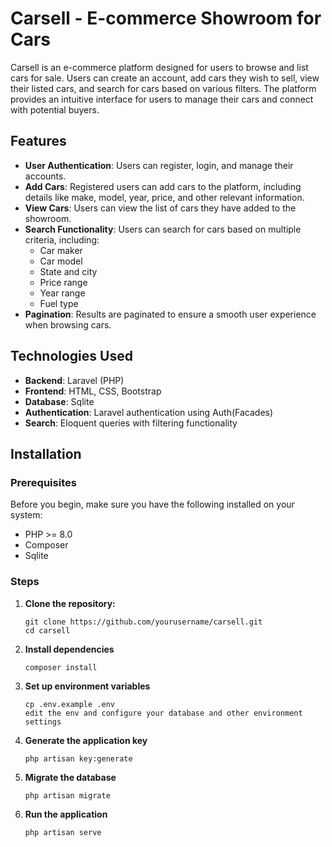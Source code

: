 # Carsell - E-commerce Showroom for Cars

Carsell is an e-commerce platform designed for users to browse and list cars for sale. Users can create an account, add cars they wish to sell, view their listed cars, and search for cars based on various filters. The platform provides an intuitive interface for users to manage their cars and connect with potential buyers.

## Features

- **User Authentication**: Users can register, login, and manage their accounts.
- **Add Cars**: Registered users can add cars to the platform, including details like make, model, year, price, and other relevant information.
- **View Cars**: Users can view the list of cars they have added to the showroom.
- **Search Functionality**: Users can search for cars based on multiple criteria, including:
  - Car maker
  - Car model
  - State and city
  - Price range
  - Year range
  - Fuel type
- **Pagination**: Results are paginated to ensure a smooth user experience when browsing cars.

## Technologies Used

- **Backend**: Laravel (PHP)
- **Frontend**: HTML, CSS, Bootstrap
- **Database**: Sqlite
- **Authentication**: Laravel authentication using Auth(Facades)
- **Search**: Eloquent queries with filtering functionality

## Installation

### Prerequisites

Before you begin, make sure you have the following installed on your system:

- PHP >= 8.0
- Composer
- Sqlite

### Steps

1. **Clone the repository:**
   ```
   git clone https://github.com/yourusername/carsell.git
   cd carsell
2. **Install dependencies**
   ```
   composer install
3. **Set up environment variables**
   ```
   cp .env.example .env
   edit the env and configure your database and other environment settings
4. **Generate the application key**
   ```
   php artisan key:generate
5. **Migrate the database**
   ```
   php artisan migrate
6. **Run the application**
   ```
   php artisan serve

